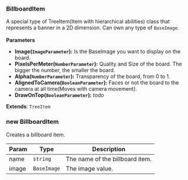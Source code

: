 <a name="BillboardItem"></a>

### BillboardItem 
A special type of TreeItem(Item with hierarchical abilities) class that represents a banner in a 2D dimension.
Can own any type of `BaseImage`.
<br>
<br>
**Parameters**
* **Image(`ImageParameter`):** Is the BaseImage you want to display on the board.
* **PixelsPerMeter(`NumberParameter`):** Quality and Size of the board. The bigger the number, the smaller the board.
* **Alpha(`NumberParameter`):** Transparency of the board, from 0 to 1.
* **AlignedToCamera(`BooleanParameter`):** Faces or not the board to the camera at all time(Moves with camera movement).
* **DrawOnTop(`BooleanParameter`):** _todo_


**Extends**: <code>TreeItem</code>  
<a name="new_BillboardItem_new"></a>

### new BillboardItem
Creates a billboard item.


| Param | Type | Description |
| --- | --- | --- |
| name | <code>string</code> | The name of the billboard item. |
| image | <code>BaseImage</code> | The image value. |

